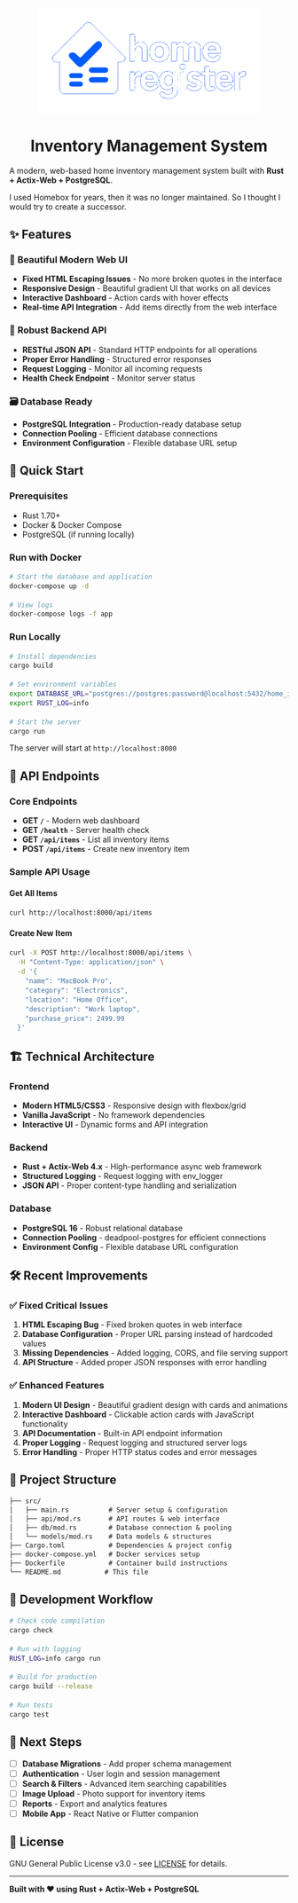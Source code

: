 <div align="center">
  <img src="logo_full.png" alt="Home Register Logo" width="400">
  <h1>Inventory Management System</h1>
</div>

A modern, web-based home inventory management system built with **Rust + Actix-Web + PostgreSQL**.

I used Homebox for years, then it was no longer maintained. So I thought I would try to create a successor.

## ✨ Features

### 🎨 **Beautiful Modern Web UI**
- **Fixed HTML Escaping Issues** - No more broken quotes in the interface
- **Responsive Design** - Beautiful gradient UI that works on all devices
- **Interactive Dashboard** - Action cards with hover effects
- **Real-time API Integration** - Add items directly from the web interface

### 🔧 **Robust Backend API**
- **RESTful JSON API** - Standard HTTP endpoints for all operations
- **Proper Error Handling** - Structured error responses
- **Request Logging** - Monitor all incoming requests
- **Health Check Endpoint** - Monitor server status

### 🗃️ **Database Ready**
- **PostgreSQL Integration** - Production-ready database setup
- **Connection Pooling** - Efficient database connections
- **Environment Configuration** - Flexible database URL setup

## 🚀 Quick Start

### Prerequisites
- Rust 1.70+ 
- Docker & Docker Compose
- PostgreSQL (if running locally)

### Run with Docker
```bash
# Start the database and application
docker-compose up -d

# View logs
docker-compose logs -f app
```

### Run Locally
```bash
# Install dependencies
cargo build

# Set environment variables
export DATABASE_URL="postgres://postgres:password@localhost:5432/home_inventory"
export RUST_LOG=info

# Start the server
cargo run
```

The server will start at `http://localhost:8000`

## 🔌 API Endpoints

### Core Endpoints
- **GET `/`** - Modern web dashboard
- **GET `/health`** - Server health check
- **GET `/api/items`** - List all inventory items
- **POST `/api/items`** - Create new inventory item

### Sample API Usage

#### Get All Items
```bash
curl http://localhost:8000/api/items
```

#### Create New Item
```bash
curl -X POST http://localhost:8000/api/items \
  -H "Content-Type: application/json" \
  -d '{
    "name": "MacBook Pro",
    "category": "Electronics", 
    "location": "Home Office",
    "description": "Work laptop",
    "purchase_price": 2499.99
  }'
```

## 🏗️ Technical Architecture

### **Frontend**
- **Modern HTML5/CSS3** - Responsive design with flexbox/grid
- **Vanilla JavaScript** - No framework dependencies
- **Interactive UI** - Dynamic forms and API integration

### **Backend**  
- **Rust + Actix-Web 4.x** - High-performance async web framework
- **Structured Logging** - Request logging with env_logger
- **JSON API** - Proper content-type handling and serialization

### **Database**
- **PostgreSQL 16** - Robust relational database
- **Connection Pooling** - deadpool-postgres for efficient connections
- **Environment Config** - Flexible database URL configuration

## 🛠️ Recent Improvements

### ✅ **Fixed Critical Issues**
1. **HTML Escaping Bug** - Fixed broken quotes in web interface
2. **Database Configuration** - Proper URL parsing instead of hardcoded values  
3. **Missing Dependencies** - Added logging, CORS, and file serving support
4. **API Structure** - Added proper JSON responses with error handling

### ✅ **Enhanced Features**
1. **Modern UI Design** - Beautiful gradient design with cards and animations
2. **Interactive Dashboard** - Clickable action cards with JavaScript functionality
3. **API Documentation** - Built-in API endpoint information 
4. **Proper Logging** - Request logging and structured server logs
5. **Error Handling** - Proper HTTP status codes and error messages

## 📂 Project Structure

```
├── src/
│   ├── main.rs          # Server setup & configuration
│   ├── api/mod.rs       # API routes & web interface
│   ├── db/mod.rs        # Database connection & pooling  
│   └── models/mod.rs    # Data models & structures
├── Cargo.toml           # Dependencies & project config
├── docker-compose.yml   # Docker services setup
├── Dockerfile           # Container build instructions
└── README.md           # This file
```

## 🔄 Development Workflow

```bash
# Check code compilation
cargo check

# Run with logging
RUST_LOG=info cargo run

# Build for production
cargo build --release

# Run tests
cargo test
```

## 🚀 Next Steps

- [ ] **Database Migrations** - Add proper schema management
- [ ] **Authentication** - User login and session management  
- [ ] **Search & Filters** - Advanced item searching capabilities
- [ ] **Image Upload** - Photo support for inventory items
- [ ] **Reports** - Export and analytics features
- [ ] **Mobile App** - React Native or Flutter companion

## 📝 License

GNU General Public License v3.0 - see [LICENSE](LICENSE) for details.

---

**Built with ❤️ using Rust + Actix-Web + PostgreSQL**